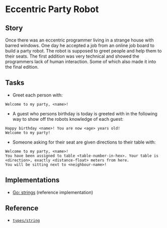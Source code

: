 # Eccentric Party Robot

## Story

Once there was an eccentric programmer living in a strange house with barred windows.
One day he accepted a job from an online job board to build a party robot. The
robot is supposed to greet people and help them to their seats. The first addition
was very technical and showed the programmers lack of human interaction. Some of
which also made it into the final edition.

## Tasks

- Greet each person with:

```
Welcome to my party, <name>!
```

- A guest who persons birthday is today is greeted with in the following way to show off the robots knowledge of each guest:

```
Happy birthday <name>! You are now <age> years old!
Welcome to my party!
```

- Someone asking for their seat are given directions to their table with:

```
Welcome to my party, <name>!
You have been assigned to table <table-number-in-hex>. Your table is <direction>, exactly <distance-float> meters from here.
You will be sitting next to <neighbour-name>!
```

## Implementations

- [Go: strings][implementation-go] (reference implementation)

## Reference

- [`types/string`][types-string]

[types-string]: https://github.com/exercism/v3/blob/main/reference/types/string.md
[implementation-go]: https://github.com/exercism/go/blob/main/exercises/concept/strings/.docs/instructions.md
